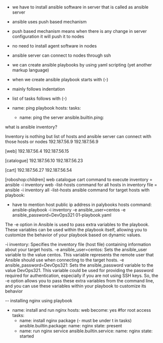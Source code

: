 - we have to install ansible software in server that is called as ansible server
- ansible uses push based mechanism
- push based mechanism means when there is any change in server configuration it will push it to nodes
- no need to install agent software in nodes
- ansible server can connect to nodes through ssh
- we can create ansible playbooks by using yaml scripting (yet another markup language)
- when we create ansible playbook starts with (-)
- mainly follows indentation 
- list of tasks follows with (-)

- name: ping playbook
  hosts:
  tasks: 
  - name: ping the server
    ansible.builtin.ping:

what is ansible inventory?

Inventory is nothing but list of hosts and ansible server can connect with those hosts or nodes
192.187.56.9
192.187.56.9

[web] 
192.187.56.4
192.187.56.15

[catalogue]
192.187.56.10
192.187.56.23

[cart]
192.187.56.27
192.187.56.54

[roboshop:children]
web
catalogue
cart
command to execute inventory = ansible -i inventory web -list-hosts
command for all hosts in inventory file = ansible -i inventory all -list-hosts
ansible command for target hosts with playbook:
- have to mention host public ip address in palybooks hosts 
command: ansible-playbook -i inventory -e ansible_user=centos -e ansible_password=DevOps321 01-playbook.yaml

The -e option in Ansible is used to pass extra variables to the playbook. These variables can be used within the playbook itself, allowing you to customize the behavior of your playbook based on dynamic values.

-i inventory: Specifies the inventory file (host file) containing information about your target hosts.
-e ansible_user=centos: Sets the ansible_user variable to the value centos. This variable represents the remote user that Ansible should use when connecting to the target hosts.
-e ansible_password=DevOps321: Sets the ansible_password variable to the value DevOps321. This variable could be used for providing the password required for authentication, especially if you are not using SSH keys.
So, the -e option allows you to pass these extra variables from the command line, and you can use these variables within your playbook to customize its behavior

-- installing nginx using playbook
- name: install and run nginx 
  hosts: web 
  become: yes #for root access
  tasks:
  - name: install nginx package (- must be under t in tasks)
    ansible.builtin.package: 
      name: nginx 
      state: present
  - name: run nginx service 
    ansible.builtin.service:
      name: nginx
      state: started

